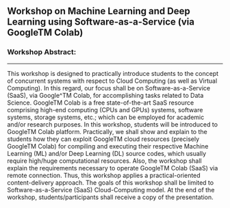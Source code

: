 ## Workshop on Machine Learning and Deep Learning using Software-as-a-Service (via GoogleTM Colab)


### Workshop Abstract:
-----------------------
This workshop is designed to practically introduce students to the concept of concurrent systems with respect to Cloud Computing (as well as Virtual Computing). In this regard, our focus shall be on Software-as-a-Service (SaaS), via Google^TM Colab, for accomplishing tasks related to Data Science. GoogleTM Colab is a free state-of-the-art SaaS resource comprising high-end computing (CPUs and GPUs) systems, software systems, storage systems, etc.; which can be employed for academic and/or research purposes. In this workshop, students will be introduced to GoogleTM Colab platform. Practically, we shall show and explain to the students how they can exploit GoogleTM cloud resources (precisely GoogleTM Colab) for compiling and executing their respective Machine Learning (ML) and/or Deep Learning (DL) source codes, which usually require high/huge computational resources. Also, the workshop shall explain the requirements necessary to operate GoogleTM Colab (SaaS) via remote connection. Thus, this workshop applies a practical-oriented content-delivery approach. The goals of this workshop shall be limited to Software-as-a-Service (SaaS) Cloud-Computing model. At the end of the workshop, students/participants shall receive a copy of the presentation.
